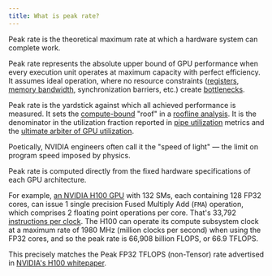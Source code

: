 ```yaml
---
title: What is peak rate?
---
```


Peak rate is the theoretical maximum rate at which a hardware system can
complete work.

Peak rate represents the absolute upper bound of GPU performance when every
execution unit operates at maximum capacity with perfect efficiency. It assumes
ideal operation, where no resource constraints
([registers](/gpu-glossary/device-software/registers),
[memory bandwidth](/gpu-glossary/perf/memory-bandwidth), synchronization
barriers, etc.) create [bottlenecks](/gpu-glossary/perf/performance-bottleneck).

Peak rate is the yardstick against which all achieved performance is measured.
It sets the [compute-bound](/gpu-glossary/perf/compute-bound) "roof" in a
[roofline analysis](/gpu-glossary/perf/roofline-model). It is the denominator in
the utilization fraction reported in
[pipe utilization](/gpu-glossary/perf/pipe-utilization) metrics and the
[ultimate arbiter of GPU utilization](https://modal.com/blog/gpu-utilization-guide).

Poetically, NVIDIA engineers often call it the "speed of light" — the limit on
program speed imposed by physics.

Peak rate is computed directly from the fixed hardware specifications of each
GPU architecture.

For example,
[an NVIDIA H100 GPU](https://resources.nvidia.com/en-us-hopper-architecture/nvidia-h100-tensor-c)
with 132 SMs, each containing 128 FP32 cores, can issue 1 single precision Fused
Multiply Add (`FMA`) operation, which comprises 2 floating point operations per
core. That's 33,792
[instructions per clock](https://en.wikipedia.org/wiki/Instructions_per_cycle).
The H100 can operate its compute subsystem clock at a maximum rate of 1980 MHz
(million clocks per second) when using the FP32 cores, and so the peak rate is
66,908 billion FLOPS, or 66.9 TFLOPS.

This precisely matches the Peak FP32 TFLOPS (non-Tensor) rate advertised in
[NVIDIA's H100 whitepaper](https://resources.nvidia.com/en-us-hopper-architecture/nvidia-h100-tensor-c).
